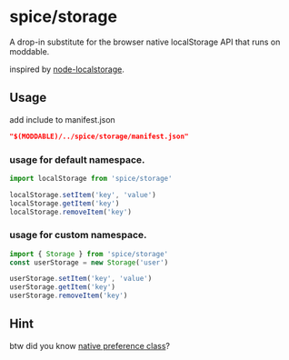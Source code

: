 spice/storage
================

A drop-in substitute for the browser native localStorage API that runs on moddable.

inspired by [node-localstorage](https://github.com/lmaccherone/node-localstorage).

Usage
----------------
add include to manifest.json

```json
"$(MODDABLE)/../spice/storage/manifest.json"
```

### usage for default namespace.
```javascript
import localStorage from 'spice/storage'

localStorage.setItem('key', 'value')
localStorage.getItem('key')
localStorage.removeItem('key')
```
### usage for custom namespace.
```javascript
import { Storage } from 'spice/storage'
const userStorage = new Storage('user')

userStorage.setItem('key', 'value')
userStorage.getItem('key')
userStorage.removeItem('key')
```

Hint
--------------------
btw did you know [native preference class](https://github.com/Moddable-OpenSource/moddable/blob/public/documentation/files/files.md#class-preference)?  

